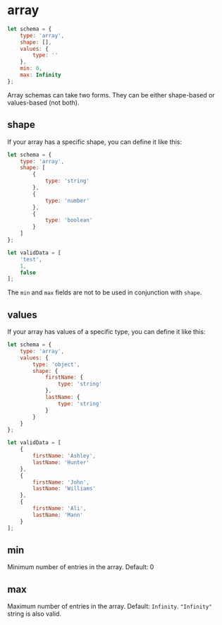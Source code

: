 # array
```js
let schema = {
	type: 'array',
	shape: [],
	values: {
		type: ''
	},
	min: 0,
	max: Infinity
};
```
Array schemas can take two forms. They can be either shape-based or values-based (not both).

## shape
If your array has a specific shape, you can define it like this: 
```js
let schema = {
	type: 'array',
	shape: [
		{
			type: 'string'
		},
		{
			type: 'number'
		},
		{
			type: 'boolean'
		}
	]
};

let validData = [
	'test',
	1,
	false
];
```

The `min` and `max` fields are not to be used in conjunction with `shape`.

## values
If your array has values of a specific type, you can define it like this:

```js
let schema = {
	type: 'array',
	values: {
		type: 'object',
		shape: {
			firstName: {
				type: 'string'
			},
			lastName: {
				type: 'string'
			}
		}
	}
};

let validData = [
	{
		firstName: 'Ashley',
		lastName: 'Hunter'
	},
	{
		firstName: 'John',
		lastName: 'Williams'
	},
	{
		firstName: 'Ali',
		lastName: 'Mann'
	} 
];
```

## min
Minimum number of entries in the array. Default: 0

## max
Maximum number of entries in the array. Default: `Infinity`. `"Infinity"` string is also valid.